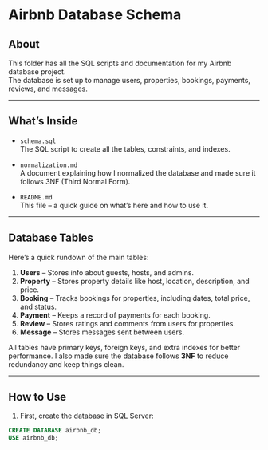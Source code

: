 # Airbnb Database Schema

## About
This folder has all the SQL scripts and documentation for my Airbnb database project.  
The database is set up to manage users, properties, bookings, payments, reviews, and messages.

---

## What’s Inside

- `schema.sql`  
  The SQL script to create all the tables, constraints, and indexes.

- `normalization.md`  
  A document explaining how I normalized the database and made sure it follows 3NF (Third Normal Form).

- `README.md`  
  This file – a quick guide on what’s here and how to use it.

---

## Database Tables

Here’s a quick rundown of the main tables:

1. **Users** – Stores info about guests, hosts, and admins.  
2. **Property** – Stores property details like host, location, description, and price.  
3. **Booking** – Tracks bookings for properties, including dates, total price, and status.  
4. **Payment** – Keeps a record of payments for each booking.  
5. **Review** – Stores ratings and comments from users for properties.  
6. **Message** – Stores messages sent between users.

All tables have primary keys, foreign keys, and extra indexes for better performance. I also made sure the database follows **3NF** to reduce redundancy and keep things clean.

---

## How to Use

1. First, create the database in SQL Server:

```sql
CREATE DATABASE airbnb_db;
USE airbnb_db;
